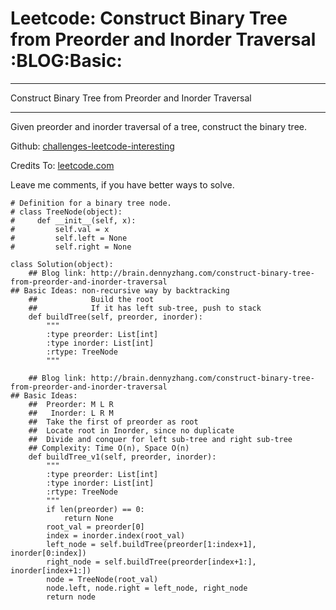 # Leetcode: Construct Binary Tree from Preorder and Inorder Traversal     :BLOG:Basic:


---

Construct Binary Tree from Preorder and Inorder Traversal  

---

Given preorder and inorder traversal of a tree, construct the binary tree.  

Github: [challenges-leetcode-interesting](https://github.com/DennyZhang/challenges-leetcode-interesting/tree/master/construct-binary-tree-from-preorder-and-inorder-traversal)  

Credits To: [leetcode.com](https://leetcode.com/problems/construct-binary-tree-from-preorder-and-inorder-traversal/description/)  

Leave me comments, if you have better ways to solve.  

    # Definition for a binary tree node.
    # class TreeNode(object):
    #     def __init__(self, x):
    #         self.val = x
    #         self.left = None
    #         self.right = None
    
    class Solution(object):
        ## Blog link: http://brain.dennyzhang.com/construct-binary-tree-from-preorder-and-inorder-traversal
    ## Basic Ideas: non-recursive way by backtracking
        ##            Build the root
        ##            If it has left sub-tree, push to stack
        def buildTree(self, preorder, inorder):
            """
            :type preorder: List[int]
            :type inorder: List[int]
            :rtype: TreeNode
            """
    
        ## Blog link: http://brain.dennyzhang.com/construct-binary-tree-from-preorder-and-inorder-traversal
    ## Basic Ideas:
        ##  Preorder: M L R
        ##   Inorder: L R M
        ##  Take the first of preorder as root
        ##  Locate root in Inorder, since no duplicate
        ##  Divide and conquer for left sub-tree and right sub-tree
        ## Complexity: Time O(n), Space O(n)
        def buildTree_v1(self, preorder, inorder):
            """
            :type preorder: List[int]
            :type inorder: List[int]
            :rtype: TreeNode
            """
            if len(preorder) == 0:
                return None
            root_val = preorder[0]
            index = inorder.index(root_val)
            left_node = self.buildTree(preorder[1:index+1], inorder[0:index])
            right_node = self.buildTree(preorder[index+1:], inorder[index+1:])
            node = TreeNode(root_val)
            node.left, node.right = left_node, right_node
            return node